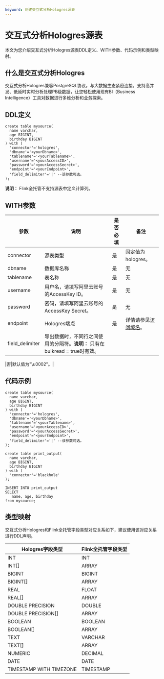 ```yaml
---
keyword: 创建交互式分析Hologres源表
---
```


# 交互式分析Hologres源表

本文为您介绍交互式分析Hologres源表DDL定义、WITH参数、代码示例和类型映射。

## 什么是交互式分析Hologres

交互式分析Hologres兼容PostgreSQL协议，与大数据生态紧密连接，支持高并发、低延时实时分析处理PB级数据，让您轻松使用现有BI（Business Intelligence）工具对数据进行多维分析和业务探索。

## DDL定义

```
create table mysource(
  name varchar,
  age BIGINT,
  birthday BIGINT
) with (
  'connector'='hologres',
  'dbname'='<yourDbname>',
  'tablename'='<yourTablename>',
  'username'='<yourAccessID>',
  'password'='<yourAccessSecret>',
  'endpoint'='<yourEndpoint>',
  'field_delimiter'='|' --该参数可选。
);
```

**说明：** Flink全托管不支持源表中定义计算列。

## WITH参数

|参数|说明|是否必填|备注|
|--|--|----|--|
|connector|源表类型|是|固定值为hologres。|
|dbname|数据库名称|是|无|
|tablename|表名称|是|无|
|username|用户名，请填写阿里云账号的AccessKey ID。|是|无|
|password|密码，请填写阿里云账号的AccessKey Secret。|是|无|
|endpoint|Hologres端点|是|详情请参见[访问域名](/cn.zh-CN/实例管理/访问域名.md)。|
|field\_delimiter|导出数据时，不同行之间使用的分隔符。**说明：** 只有在bulkread = true时有效。

|否|默认值为"\\u0002"。|

## 代码示例

```
create table mysource(
  name varchar, 
  age BIGINT,
  birthday BIGINT
) with (
  'connector'='hologres',
  'dbname'='<yourDbname>',
  'tablename'='<yourTablename>',
  'username'='<yourAccessID>',
  'password'='<yourAccessSecret>',
  'endpoint'='<yourEndpoint>',
  'field_delimiter'='|' --该参数可选。
);

create table print_output(
  name varchar,
  age BIGINT,
  birthday BIGINT 
) with (
  'connector'='blackhole'
);

INSERT INTO print_output
SELECT 
   name, age, birthday
from mysource;
```

## 类型映射

交互式分析Hologres和Flink全托管字段类型对应关系如下，建议使用该对应关系进行DDL声明。

|Hologres字段类型|Flink全托管字段类型|
|------------|------------|
|INT|INT|
|INT\[\]|ARRAY|
|BIGINT|BIGINT|
|BIGINT\[\]|ARRAY|
|REAL|FLOAT|
|REAL\[\]|ARRAY|
|DOUBLE PRECISION|DOUBLE|
|DOUBLE PRECISION\[\]|ARRAY|
|BOOLEAN|BOOLEAN|
|BOOLEAN\[\]|ARRAY|
|TEXT|VARCHAR|
|TEXT\[\]|ARRAY|
|NUMERIC|DECIMAL|
|DATE|DATE|
|TIMESTAMP WITH TIMEZONE|TIMESTAMP|

